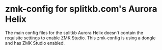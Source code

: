 # zmk-config for splitkb.com's Aurora Helix
The main config files for the splitkb Aurora Helix doesn't contain the requisite settings to enable ZMK Studio. This zmk-config is using a dongle and has ZMK Studio enabled. 
